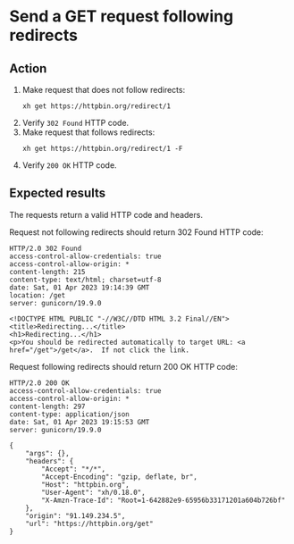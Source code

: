 # Send a GET request following redirects

## Action

1. Make request that does not follow redirects:
   ```
   xh get https://httpbin.org/redirect/1
   ```
2. Verify `302 Found` HTTP code.
3. Make request that follows redirects:
   ```
   xh get https://httpbin.org/redirect/1 -F
   ```
4. Verify `200 OK` HTTP code.


## Expected results

The requests return a valid HTTP code and headers.

Request not following redirects should return 302 Found HTTP code:

```
HTTP/2.0 302 Found
access-control-allow-credentials: true
access-control-allow-origin: *
content-length: 215
content-type: text/html; charset=utf-8
date: Sat, 01 Apr 2023 19:14:39 GMT
location: /get
server: gunicorn/19.9.0

<!DOCTYPE HTML PUBLIC "-//W3C//DTD HTML 3.2 Final//EN">
<title>Redirecting...</title>
<h1>Redirecting...</h1>
<p>You should be redirected automatically to target URL: <a href="/get">/get</a>.  If not click the link.
```

Request following redirects should return 200 OK HTTP code:
```
HTTP/2.0 200 OK
access-control-allow-credentials: true
access-control-allow-origin: *
content-length: 297
content-type: application/json
date: Sat, 01 Apr 2023 19:15:53 GMT
server: gunicorn/19.9.0

{
    "args": {},
    "headers": {
        "Accept": "*/*",
        "Accept-Encoding": "gzip, deflate, br",
        "Host": "httpbin.org",
        "User-Agent": "xh/0.18.0",
        "X-Amzn-Trace-Id": "Root=1-642882e9-65956b33171201a604b726bf"
    },
    "origin": "91.149.234.5",
    "url": "https://httpbin.org/get"
}
```